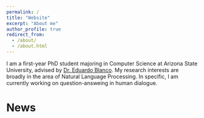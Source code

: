 ```yaml
---
permalink: /
title: "Website"
excerpt: "About me"
author_profile: true
redirect_from: 
  - /about/
  - /about.html
---
```



I am a first-year PhD student majoring in Computer Science at Arizona State University, advised by [Dr. Eduardo Blanco](https://eduardoblanco.github.io/). My research interests are broadly in the area of Natural Language Processing. In specific, I am currently working on question-answeing in human dialogue.



News
======

